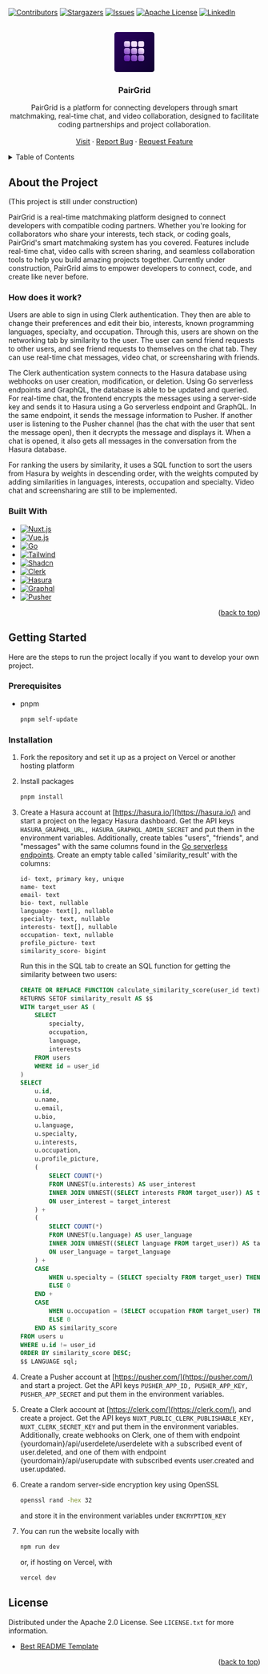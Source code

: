 <!-- Improved compatibility of back to top link: See: https://github.com/othneildrew/Best-README-Template/pull/73 -->
<a id="readme-top"></a>
<!--
*** Thanks for checking out the Best-README-Template. If you have a suggestion
*** that would make this better, please fork the repo and create a pull request
*** or simply open an issue with the tag "enhancement".
*** Don't forget to give the project a star!
*** Thanks again! Now go create something AMAZING! :D
-->



<!-- PROJECT SHIELDS -->
<!--
*** I'm using markdown "reference style" links for readability.
*** Reference links are enclosed in brackets [ ] instead of parentheses ( ).
*** See the bottom of this document for the declaration of the reference variables
*** for contributors-url, forks-url, etc. This is an optional, concise syntax you may use.
*** https://www.markdownguide.org/basic-syntax/#reference-style-links
-->
[![Contributors][contributors-shield]][contributors-url]
[![Stargazers][stars-shield]][stars-url]
[![Issues][issues-shield]][issues-url]
[![Apache License][license-shield]][license-url]
[![LinkedIn][linkedin-shield]][linkedin-url-joseph]



<!-- PROJECT LOGO -->
<br />
<div align="center">
  <a href="https://github.com/josephHelfenbein/pairgrid">
    <img src="/public/pairgrid-icon.svg" alt="Logo" width="80" height="80">
  </a>

<h3 align="center">PairGrid</h3>

  <p align="center">
    PairGrid is a platform for connecting developers through smart matchmaking, real-time chat, and video collaboration, designed to facilitate coding partnerships and project collaboration.
    <br />
    <br />
    <a href="https://www.pairgrid.com">Visit</a>
    ·
    <a href="https://github.com/josephHelfenbein/pairgrid/issues/new?labels=bug&template=bug-report---.md">Report Bug</a>
    ·
    <a href="https://github.com/josephHelfenbein/pairgrid/issues/new?labels=enhancement&template=feature-request---.md">Request Feature</a>
  </p>
</div>



<!-- TABLE OF CONTENTS -->
<details>
  <summary>Table of Contents</summary>
  <ol>
    <li>
      <a href="#about-the-project">About The Project</a>
      <ul>
        <li><a href="#built-with">Built With</a></li>
      </ul>
    </li>
    <li>
      <a href="#getting-started">Getting Started</a>
      <ul>
        <li><a href="#prerequisites">Prerequisites</a></li>
        <li><a href="#installation">Installation</a></li>
      </ul>
    </li>
    <li><a href="#license">License</a></li>
  </ol>
</details>



<!-- ABOUT THE PROJECT -->
## About the Project

(This project is still under construction)

PairGrid is a real-time matchmaking platform designed to connect developers with compatible coding partners. Whether you're looking for collaborators who share your interests, tech stack, or coding goals, PairGrid's smart matchmaking system has you covered. Features include real-time chat, video calls with screen sharing, and seamless collaboration tools to help you build amazing projects together. Currently under construction, PairGrid aims to empower developers to connect, code, and create like never before.

### How does it work?

Users are able to sign in using Clerk authentication. They then are able to change their preferences and edit their bio, interests, known programming languages, specialty, and occupation. Through this, users are shown on the networking tab by similarity to the user. The user can send friend requests to other users, and see friend requests to themselves on the chat tab. They can use real-time chat messages, video chat, or screensharing with friends.

The Clerk authentication system connects to the Hasura database using webhooks on user creation, modification, or deletion. Using Go serverless endpoints and GraphQL, the database is able to be updated and queried.
For real-time chat, the frontend encrypts the messages using a server-side key and sends it to Hasura using a Go serverless endpoint and GraphQL. In the same endpoint, it sends the message information to Pusher. If another user is listening to the Pusher channel (has the chat with the user that sent the message open), then it decrypts the message and displays it. When a chat is opened, it also gets all messages in the conversation from the Hasura database.

For ranking the users by similarity, it uses a SQL function to sort the users from Hasura by weights in descending order, with the weights computed by adding similarities in languages, interests, occupation and specialty. Video chat and screensharing are still to be implemented.





### Built With

* [![Nuxt.js][Nuxt.js]][Nuxt.js-url]
* [![Vue.js][Vue.js]][Vue.js-url]
* [![Go][Go]][Go-url]
* [![Tailwind][Tailwind]][Tailwind-url]
* [![Shadcn][Shadcn]][Shadcn-url]
* [![Clerk][Clerk]][Clerk-url]
* [![Hasura][Hasura]][Hasura-url]
* [![Graphql][Graphql]][Graphql-url]
* [![Pusher][Pusher]][Pusher-url]



<p align="right">(<a href="#readme-top">back to top</a>)</p>




<!-- GETTING STARTED -->
## Getting Started

Here are the steps to run the project locally if you want to develop your own project.

### Prerequisites

* pnpm
  ```sh
  pnpm self-update
  ```


### Installation

1. Fork the repository and set it up as a project on Vercel or another hosting platform

2. Install packages
   ```sh
   pnpm install
   ```

3. Create a Hasura account at [https://hasura.io/](https://hasura.io/) and start a project on the legacy Hasura dashboard. Get the API keys `HASURA_GRAPHQL_URL, HASURA_GRAPHQL_ADMIN_SECRET` and put them in the environment variables. Additionally, create tables "users", "friends", and "messages" with the same columns found in the [Go serverless endpoints](https://github.com/josephHelfenbein/pairgrid/tree/main/api). Create an empty table called 'similarity_result' with the columns:
    ```
    id- text, primary key, unique
    name- text
    email- text
    bio- text, nullable
    language- text[], nullable
    specialty- text, nullable
    interests- text[], nullable
    occupation- text, nullable
    profile_picture- text
    similarity_score- bigint
    ```
    Run this in the SQL tab to create an SQL function for getting the similarity between two users:
    ```sql
    CREATE OR REPLACE FUNCTION calculate_similarity_score(user_id text)
    RETURNS SETOF similarity_result AS $$
    WITH target_user AS (
        SELECT
            specialty,
            occupation,
            language,
            interests
        FROM users
        WHERE id = user_id
    )
    SELECT
        u.id,
        u.name,
        u.email,
        u.bio,
        u.language,
        u.specialty,
        u.interests,
        u.occupation,
        u.profile_picture,
        (
            SELECT COUNT(*) 
            FROM UNNEST(u.interests) AS user_interest
            INNER JOIN UNNEST((SELECT interests FROM target_user)) AS target_interest
            ON user_interest = target_interest
        ) +
        (
            SELECT COUNT(*) 
            FROM UNNEST(u.language) AS user_language
            INNER JOIN UNNEST((SELECT language FROM target_user)) AS target_language
            ON user_language = target_language
        ) +
        CASE 
            WHEN u.specialty = (SELECT specialty FROM target_user) THEN 4
            ELSE 0
        END +
        CASE 
            WHEN u.occupation = (SELECT occupation FROM target_user) THEN 2
            ELSE 0
        END AS similarity_score
    FROM users u
    WHERE u.id != user_id
    ORDER BY similarity_score DESC;
    $$ LANGUAGE sql;
    ```
  
4. Create a Pusher account at [https://pusher.com/](https://pusher.com/) and start a project. Get the API keys `PUSHER_APP_ID, PUSHER_APP_KEY, PUSHER_APP_SECRET` and put them in the environment variables. 

5. Create a Clerk account at [https://clerk.com/](https://clerk.com/), and create a project. Get the API keys `NUXT_PUBLIC_CLERK_PUBLISHABLE_KEY, NUXT_CLERK_SECRET_KEY`
    and put them in the environment variables. Additionally, create webhooks on Clerk, one of them with endpoint {yourdomain}/api/userdelete/userdelete with a subscribed event of user.deleted, and one of them with endpoint {yourdomain}/api/userupdate with subscribed events user.created
 and user.updated.  

 6. Create a random server-side encryption key using OpenSSL
    ```bash
    openssl rand -hex 32
    ```
    and store it in the environment variables under `ENCRYPTION_KEY`

7. You can run the website locally with
    ```sh
    npm run dev
    ```
    or, if hosting on Vercel, with
    ```sh
    vercel dev
    ```








<!-- LICENSE -->
## License

Distributed under the Apache 2.0 License. See `LICENSE.txt` for more information.


* [Best README Template](https://github.com/othneildrew/Best-README-Template)

<p align="right">(<a href="#readme-top">back to top</a>)</p>





<!-- MARKDOWN LINKS & IMAGES -->
<!-- https://www.markdownguide.org/basic-syntax/#reference-style-links -->
[contributors-shield]: https://img.shields.io/github/contributors/josephHelfenbein/pairgrid.svg?style=for-the-badge
[contributors-url]: https://github.com/josephHelfenbein/pairgrid/graphs/contributors
[forks-shield]: https://img.shields.io/github/forks/josephHelfenbein/pairgrid.svg?style=for-the-badge
[forks-url]: https://github.com/josephHelfenbein/pairgrid/network/members
[stars-shield]: https://img.shields.io/github/stars/josephHelfenbein/pairgrid.svg?style=for-the-badge
[stars-url]: https://github.com/josephHelfenbein/pairgrid/stargazers
[issues-shield]: https://img.shields.io/github/issues/josephHelfenbein/pairgrid.svg?style=for-the-badge
[issues-url]: https://github.com/josephHelfenbein/pairgrid/issues
[license-shield]: https://img.shields.io/github/license/josephHelfenbein/pairgrid.svg?style=for-the-badge
[license-url]: https://github.com/josephHelfenbein/pairgrid/blob/master/LICENSE.txt
[linkedin-shield]: https://img.shields.io/badge/LinkedIn-0A66C2.svg?style=for-the-badge&logo=linkedin&logoColor=white
[linkedin-url-joseph]: https://linkedin.com/in/joseph-j-helfenbein
[product-screenshot]: images/screenshot.png
[Nuxt.js]: https://img.shields.io/badge/Nuxt.js-00DC82?style=for-the-badge&logo=nuxt.js&logoColor=white
[Nuxt.js-url]: https://nuxt.com/
[Vue.js]: https://img.shields.io/badge/Vue.js-4FC08D?style=for-the-badge&logo=vue.js&logoColor=white
[Vue.js-url]: https://vuejs.org/
[Go]: https://img.shields.io/badge/go-00ADD8?style=for-the-badge&logo=go&logoColor=white
[Go-url]: https://go.dev/
[Tailwind]: https://img.shields.io/badge/Tailwind%20CSS-06B6D4?style=for-the-badge&logo=tailwindcss&logoColor=white
[Tailwind-url]: https://tailwindcss.com/
[Shadcn]: https://img.shields.io/badge/shadcn%E2%80%93vue-000000?style=for-the-badge&logo=shadcn/ui&logoColor=4FC08D
[Shadcn-url]: https://www.shadcn-vue.com/
[Clerk]: https://img.shields.io/badge/clerk-6C47FF?logo=clerk&style=for-the-badge&logoColor=white
[Clerk-url]: https://clerk.com/
[Hasura]: https://img.shields.io/badge/hasura-1EB4D4?logo=hasura&style=for-the-badge&logoColor=white
[Hasura-url]: https://hasura.io/
[Graphql]: https://img.shields.io/badge/graphql-E10098?style=for-the-badge&logo=graphql&logoColor=white
[Graphql-url]: https://graphql.org/
[Pusher]: https://img.shields.io/badge/pusher-300D4F?style=for-the-badge&logo=pusher&logoColor=white
[Pusher-url]: https://pusher.com/